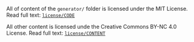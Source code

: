 All of content of the `generator/` folder is licensed under the MIT License. Read full text: [`license/CODE`](license/CODE.md)

All other content is licensed unde the Creative Commons BY-NC 4.0 License. Read full text: [`license/CONTENT`](license/CONTENT.md)
